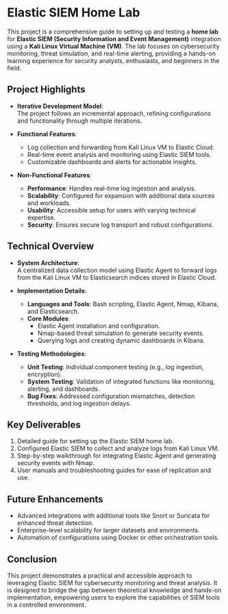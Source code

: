 # Elastic SIEM Home Lab  

This project is a comprehensive guide to setting up and testing a **home lab** for **Elastic SIEM (Security Information and Event Management)** integration using a **Kali Linux Virtual Machine (VM)**. The lab focuses on cybersecurity monitoring, threat simulation, and real-time alerting, providing a hands-on learning experience for security analysts, enthusiasts, and beginners in the field.  

## Project Highlights  

- **Iterative Development Model**:  
  The project follows an incremental approach, refining configurations and functionality through multiple iterations.  

- **Functional Features**:  
  - Log collection and forwarding from Kali Linux VM to Elastic Cloud.  
  - Real-time event analysis and monitoring using Elastic SIEM tools.  
  - Customizable dashboards and alerts for actionable insights.  

- **Non-Functional Features**:  
  - **Performance**: Handles real-time log ingestion and analysis.  
  - **Scalability**: Configured for expansion with additional data sources and workloads.  
  - **Usability**: Accessible setup for users with varying technical expertise.  
  - **Security**: Ensures secure log transport and robust configurations.  

## Technical Overview  

- **System Architecture**:  
  A centralized data collection model using Elastic Agent to forward logs from the Kali Linux VM to Elasticsearch indices stored in Elastic Cloud.  

- **Implementation Details**:  
  - **Languages and Tools**: Bash scripting, Elastic Agent, Nmap, Kibana, and Elasticsearch.  
  - **Core Modules**:  
    - Elastic Agent installation and configuration.  
    - Nmap-based threat simulation to generate security events.  
    - Querying logs and creating dynamic dashboards in Kibana.  

- **Testing Methodologies**:  
  - **Unit Testing**: Individual component testing (e.g., log ingestion, encryption).  
  - **System Testing**: Validation of integrated functions like monitoring, alerting, and dashboards.  
  - **Bug Fixes**: Addressed configuration mismatches, detection thresholds, and log ingestion delays.  

## Key Deliverables  

1. Detailed guide for setting up the Elastic SIEM home lab.  
2. Configured Elastic SIEM to collect and analyze logs from Kali Linux VM.  
3. Step-by-step walkthrough for integrating Elastic Agent and generating security events with Nmap.  
4. User manuals and troubleshooting guides for ease of replication and use.  

## Future Enhancements  

- Advanced integrations with additional tools like Snort or Suricata for enhanced threat detection.  
- Enterprise-level scalability for larger datasets and environments.  
- Automation of configurations using Docker or other orchestration tools.  

## Conclusion  

This project demonstrates a practical and accessible approach to leveraging Elastic SIEM for cybersecurity monitoring and threat analysis. It is designed to bridge the gap between theoretical knowledge and hands-on implementation, empowering users to explore the capabilities of SIEM tools in a controlled environment.  
